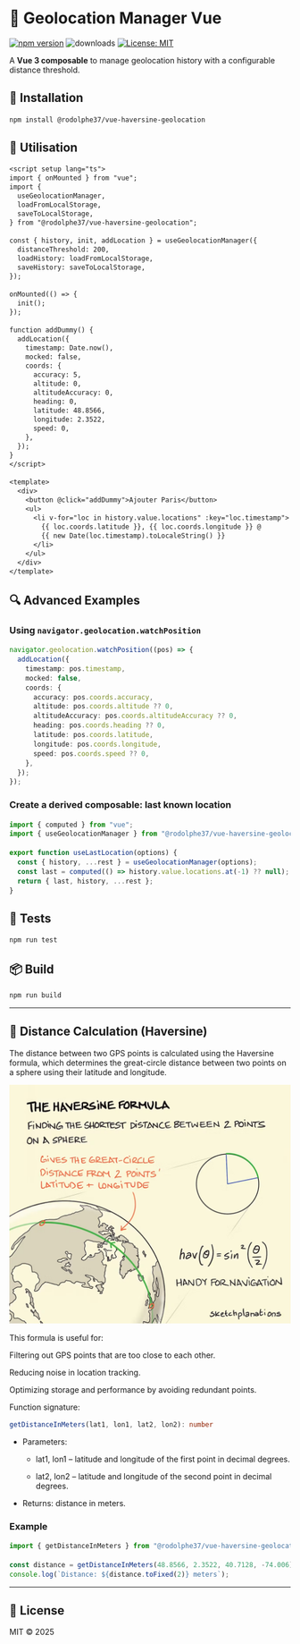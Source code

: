 # 📍 Geolocation Manager Vue

[![npm version](https://img.shields.io/npm/v/%40rodolphe37%2Fvue-haversine-geolocation.svg)](https://www.npmjs.com/package/@rodolphe37/vue-haversine-geolocation)
![downloads](https://img.shields.io/npm/dt/%40rodolphe37%2Fvue-haversine-geolocation?color=blue&logo=npm&logoColor=blue)
[![License: MIT](https://img.shields.io/badge/License-MIT-yellow.svg)](./LICENSE)

A **Vue 3 composable** to manage geolocation history with a configurable distance threshold.

## 🚀 Installation

```bash
npm install @rodolphe37/vue-haversine-geolocation
```

## 🔧 Utilisation

```vue
<script setup lang="ts">
import { onMounted } from "vue";
import {
  useGeolocationManager,
  loadFromLocalStorage,
  saveToLocalStorage,
} from "@rodolphe37/vue-haversine-geolocation";

const { history, init, addLocation } = useGeolocationManager({
  distanceThreshold: 200,
  loadHistory: loadFromLocalStorage,
  saveHistory: saveToLocalStorage,
});

onMounted(() => {
  init();
});

function addDummy() {
  addLocation({
    timestamp: Date.now(),
    mocked: false,
    coords: {
      accuracy: 5,
      altitude: 0,
      altitudeAccuracy: 0,
      heading: 0,
      latitude: 48.8566,
      longitude: 2.3522,
      speed: 0,
    },
  });
}
</script>

<template>
  <div>
    <button @click="addDummy">Ajouter Paris</button>
    <ul>
      <li v-for="loc in history.value.locations" :key="loc.timestamp">
        {{ loc.coords.latitude }}, {{ loc.coords.longitude }} @
        {{ new Date(loc.timestamp).toLocaleString() }}
      </li>
    </ul>
  </div>
</template>
```

## 🔍 Advanced Examples

### Using `navigator.geolocation.watchPosition`

```ts
navigator.geolocation.watchPosition((pos) => {
  addLocation({
    timestamp: pos.timestamp,
    mocked: false,
    coords: {
      accuracy: pos.coords.accuracy,
      altitude: pos.coords.altitude ?? 0,
      altitudeAccuracy: pos.coords.altitudeAccuracy ?? 0,
      heading: pos.coords.heading ?? 0,
      latitude: pos.coords.latitude,
      longitude: pos.coords.longitude,
      speed: pos.coords.speed ?? 0,
    },
  });
});
```

### Create a derived composable: last known location

```ts
import { computed } from "vue";
import { useGeolocationManager } from "@rodolphe37/vue-haversine-geolocation";

export function useLastLocation(options) {
  const { history, ...rest } = useGeolocationManager(options);
  const last = computed(() => history.value.locations.at(-1) ?? null);
  return { last, history, ...rest };
}
```

## 🧪 Tests

```bash
npm run test
```

## 📦 Build

```bash
npm run build
```

---

## 📐 Distance Calculation (Haversine)

The distance between two GPS points is calculated using the Haversine formula, which determines the great-circle distance between two points on a sphere using their latitude and longitude.

![Haversine formula](demo/e1e45776-aa40-4806-820e-b5c5b8050f4b_SP-687-The-haversine-formula.jpg)

This formula is useful for:

Filtering out GPS points that are too close to each other.

Reducing noise in location tracking.

Optimizing storage and performance by avoiding redundant points.

Function signature:

```ts
getDistanceInMeters(lat1, lon1, lat2, lon2): number
```

- Parameters:

  - lat1, lon1 – latitude and longitude of the first point in decimal degrees.

  - lat2, lon2 – latitude and longitude of the second point in decimal degrees.

- Returns: distance in meters.

### Example

```ts
import { getDistanceInMeters } from "@rodolphe37/vue-haversine-geolocation";

const distance = getDistanceInMeters(48.8566, 2.3522, 40.7128, -74.006);
console.log(`Distance: ${distance.toFixed(2)} meters`);
```

---

## 📜 License

MIT © 2025
